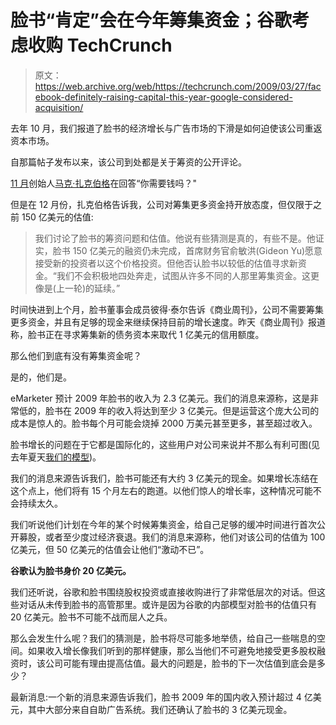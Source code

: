 # 脸书“肯定”会在今年筹集资金；谷歌考虑收购 TechCrunch

> 原文：<https://web.archive.org/web/https://techcrunch.com/2009/03/27/facebook-definitely-raising-capital-this-year-google-considered-acquisition/>

去年 10 月，我们报道了脸书的经济增长与广告市场的下滑是如何迫使该公司重返资本市场。

自那篇帖子发布以来，该公司到处都是关于筹资的公开评论。

[11 月](https://web.archive.org/web/20230130143744/http://techcrunch.com/2008/11/06/liveblogging-facebooks-mark-zuckerberg-at-web-20/)创始人[马克·扎克伯格](https://web.archive.org/web/20230130143744/http://www.crunchbase.com/person/mark-zuckerberg)在回答“你需要钱吗？"

但是在 12 月份，扎克伯格告诉我，公司对筹集更多资金持开放态度，但仅限于之前 150 亿美元的估值:

> 我们讨论了脸书的筹资问题和估值。他说有些猜测是真的，有些不是。他证实，脸书 150 亿美元的融资仍未完成，首席财务官俞敏洪(Gideon Yu)愿意接受新的投资者以这个价格投资。但他否认脸书以较低的估值寻求新资金。“我们不会积极地四处奔走，试图从许多不同的人那里筹集资金。这更像是(上一轮)的延续。”

时间快进到上个月，脸书董事会成员彼得·泰尔告诉《商业周刊》，公司不需要筹集更多资金，并且有足够的现金来继续保持目前的增长速度。昨天《商业周刊》报道称，脸书正在寻求筹集新的债务资本来取代 1 亿美元的信用额度。

那么他们到底有没有筹集资金呢？

是的，他们是。

eMarketer 预计 2009 年脸书的收入为 2.3 亿美元。我们的消息来源称，这是非常低的，脸书在 2009 年的收入将达到至少 3 亿美元。但是运营这个庞大公司的成本是惊人的。脸书每个月可能会烧掉 2000 万美元甚至更多，甚至超过收入。

脸书增长的问题在于它都是国际化的，这些用户对公司来说并不那么有利可图(见去年夏天[我们的模型](https://web.archive.org/web/20230130143744/http://techcrunch.com/2008/06/23/modeling-the-real-market-value-of-social-networks/))。

我们的消息来源告诉我们，脸书可能还有大约 3 亿美元的现金。如果增长冻结在这个点上，他们将有 15 个月左右的跑道。以他们惊人的增长率，这种情况可能不会持续太久。

我们听说他们计划在今年的某个时候筹集资金，给自己足够的缓冲时间进行首次公开募股，或者至少度过经济衰退。我们的消息来源称，他们对该公司的估值为 100 亿美元，但 50 亿美元的估值会让他们“激动不已”。

**谷歌认为脸书身价 20 亿美元。**

我们还听说，谷歌和脸书围绕股权投资或直接收购进行了非常低层次的对话。但这些对话从未传到脸书的高管那里。或许是因为谷歌的内部模型对脸书的估值只有 20 亿美元。脸书不可能不战而屈人之兵。

那么会发生什么呢？我们的猜测是，脸书将尽可能多地举债，给自己一些喘息的空间。如果收入增长像我们听到的那样健康，那么当他们不可避免地接受更多股权融资时，该公司可能有理由提高估值。最大的问题是，脸书的下一次估值到底会是多少？

最新消息:一个新的消息来源告诉我们，脸书 2009 年的国内收入预计超过 4 亿美元，其中大部分来自自助广告系统。我们还确认了脸书的 3 亿美元现金。